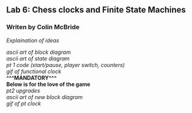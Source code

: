 ## Lab 6: Chess clocks and Finite State Machines
### Writen by Colin McBride

*Explaination of ideas*
     
*ascii art of block diagram*  
*ascii art of state diagram*  
*pt 1 code (start/pause, player switch, counters)*  
*gif of functional clock*  
**^^^MANDATORY^^^**  
**Below is for the love of the game**  
*pt2 upgrades*  
*ascii art of new block diagram*  
*gif of pt clock*
